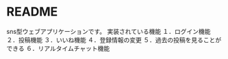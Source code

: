 # README

sns型ウェブアプリケーションです。
実装されている機能
１．ログイン機能
２．投稿機能
３．いいね機能
４．登録情報の変更
５．過去の投稿を見ることができる
６．リアルタイムチャット機能
